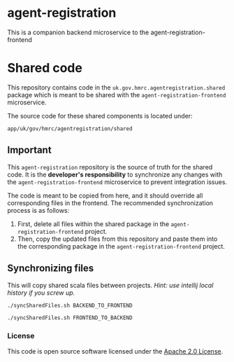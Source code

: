 
# agent-registration

This is a companion backend microservice to the agent-registration-frontend

# Shared code

This repository contains code in the `uk.gov.hmrc.agentregistration.shared` package which is meant to be shared with the `agent-registration-frontend` microservice.

The source code for these shared components is located under:
```
app/uk/gov/hmrc/agentregistration/shared
```

## Important
This `agent-registration` repository is the source of truth for the shared code. It is the **developer's responsibility** to synchronize any changes with the `agent-registration-frontend` microservice to prevent integration issues.

The code is meant to be copied from here, and it should override all corresponding files in the frontend. The recommended synchronization process is as follows:
1. First, delete all files within the shared package in the `agent-registration-frontend` project.
2. Then, copy the updated files from this repository and paste them into the corresponding package in the `agent-registration-frontend` project.

## Synchronizing files

This will copy shared scala files between projects.
_Hint: use intellij local history if you screw up._

```bash
./syncSharedFiles.sh BACKEND_TO_FRONTEND
```

```bash
./syncSharedFiles.sh FRONTEND_TO_BACKEND
```

### License

This code is open source software licensed under the [Apache 2.0 License]("http://www.apache.org/licenses/LICENSE-2.0.html").